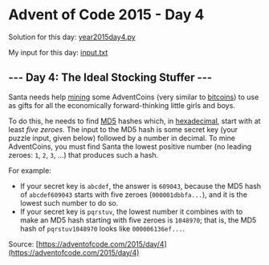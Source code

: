 # Advent of Code 2015 - Day 4

Solution for this day: [year2015day4.py](year2015day4.py)

My input for this day: [input.txt](input.txt)

## \--- Day 4: The Ideal Stocking Stuffer ---

Santa needs help [mining](https://en.wikipedia.org/wiki/Bitcoin#Mining) some
AdventCoins (very similar to
[bitcoins](https://en.wikipedia.org/wiki/Bitcoin)) to use as gifts for all the
economically forward-thinking little girls and boys.

To do this, he needs to find [MD5](https://en.wikipedia.org/wiki/MD5) hashes
which, in [hexadecimal](https://en.wikipedia.org/wiki/Hexadecimal), start with
at least _five zeroes_. The input to the MD5 hash is some secret key (your
puzzle input, given below) followed by a number in decimal. To mine
AdventCoins, you must find Santa the lowest positive number (no leading
zeroes: `1`, `2`, `3`, ...) that produces such a hash.

For example:

  * If your secret key is `abcdef`, the answer is `609043`, because the MD5 hash of `abcdef609043` starts with five zeroes (`000001dbbfa...`), and it is the lowest such number to do so.
  * If your secret key is `pqrstuv`, the lowest number it combines with to make an MD5 hash starting with five zeroes is `1048970`; that is, the MD5 hash of `pqrstuv1048970` looks like `000006136ef...`.



Source: [https://adventofcode.com/2015/day/4](https://adventofcode.com/2015/day/4)
